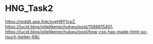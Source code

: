 # HNG_Task2
 https://reddit.app.link/syeH9Y1cpZ, https://lucid.blog/ojitelikenechukwu/post/1566615401, https://lucid.blog/ojitelikenechukwu/post/how-css-has-made-html-so-much-better-68c
